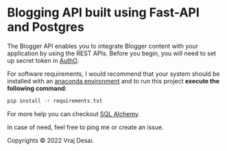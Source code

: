 # Blogging API built using Fast-API and Postgres

The Blogger API enables you to integrate Blogger content with your application by using the REST APIs. Before you begin, you will need to set up secret token in [AuthO](https://auth0.com/docs/api).

For software requirements, I would recommend that your system should be installed with an <a href="https://www.anaconda.com/products/distribution" target="_blank" rel="noreferrer">anaconda environment</a> and to run this project **execute the following command**:
```sh
pip install -r requirements.txt
```
For more help you can checkout [SQL Alchemy](https://docs.sqlalchemy.org/en/14/orm/).

In case of need, feel free to ping me or create an issue.

Copyrights © 2022 Vraj Desai.